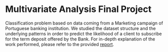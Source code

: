# Multivariate Analysis Final Project

Classification problem based on data coming from a Marketing campaign of Portuguese banking institution.
We studied the dataset structure and the underlying patterns in order to predict the likelihood of a client to subscribe for the term deposit offered by the Bank.
For in-depth explanation of the work performed, please refer to the provided [report](https://github.com/francescoaristei/MVA_final_project/blob/main/Project_MVA_report.pdf).
